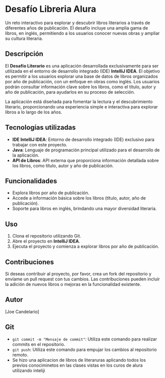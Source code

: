 # Desafío Libreria Alura

Un reto interactivo para explorar y descubrir libros literarios a través de diferentes años de publicación. El desafío incluye una amplia gama de libros, en inglés, permitiendo a los usuarios conocer nuevas obras y ampliar su cultura literaria.

## Descripción

El **Desafío Literario** es una aplicación desarrollada exclusivamente para ser utilizada en el entorno de desarrollo integrado (IDE) **IntelliJ IDEA**. El objetivo es permitir a los usuarios explorar una base de datos de libros organizados por año de publicación, con un enfoque en obras como inglés. Los usuarios podrán consultar información clave sobre los libros, como el título, autor y año de publicación, para ayudarlos en su proceso de selección.

La aplicación está diseñada para fomentar la lectura y el descubrimiento literario, proporcionando una experiencia simple e interactiva para explorar libros a lo largo de los años.

## Tecnologías utilizadas

- **IDE IntelliJ IDEA**: Entorno de desarrollo integrado (IDE) exclusivo para trabajar con este proyecto.
- **Java**: Lenguaje de programación principal utilizado para el desarrollo de la aplicación.
- **API de Libros**: API externa que proporciona información detallada sobre los libros, como título, autor y año de publicación.

## Funcionalidades

- Explora libros por año de publicación.
- Accede a información básica sobre los libros (título, autor, año de publicación).
- Soporte para libros en inglés, brindando una mayor diversidad literaria.

## Uso

1. Clona el repositorio utilizando Git.
2. Abre el proyecto en **IntelliJ IDEA**.
3. Ejecuta el proyecto y comienza a explorar libros por año de publicación.

## Contribuciones

Si deseas contribuir al proyecto, por favor, crea un fork del repositorio y envíame un pull request con tus cambios. Las contribuciones pueden incluir la adición de nuevos libros o mejoras en la funcionalidad existente.

## Autor

[Joe Candelario]

## Git

- `git commit -m "Mensaje de commit"`: Utiliza este comando para realizar commits en el repositorio.
- `git push`: Utiliza este comando para empujar los cambios al repositorio remoto.
- Se hizo una aplicacion de libros de literaruras aplicando todos los previos conociminetos en las clases vistas en los curos de alura utilizando inteliji
